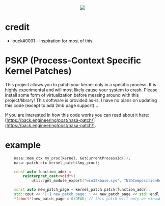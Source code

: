 <center><img src="https://i.imgur.com/nMJp1oA.png"/></center>

# credit
* buck#0001 - inspiration for most of this.

# PSKP (Process-Context Specific Kernel Patches)

This project allows you to patch your kernel only in a specific process. It is highly experimental and will most likely cause your system to crash. Please install some form of virtualization before messing around
with this project/library! This software is provided as-is, I have no plans on updating this code (except to add 2mb page support)... 

If you are interested in how this code works you can read about it here: [https://back.engineering/post/nasa-patch/](https://back.engineering/post/nasa-patch/).

# example

```cpp
	nasa::mem_ctx my_proc(kernel, GetCurrentProcessId());
	nasa::patch_ctx kernel_patch(&my_proc);

	const auto function_addr =
		reinterpret_cast<void*>(
			util::get_module_export("win32kbase.sys", "NtDCompositionRetireFrame"));

	const auto new_patch_page = kernel_patch.patch(function_addr);
	std::cout << "[+] new_patch_page: " << new_patch_page << std::endl;
	*(short*)new_patch_page = 0xDEAD; // this patch will only be viewable inside of your context...
```